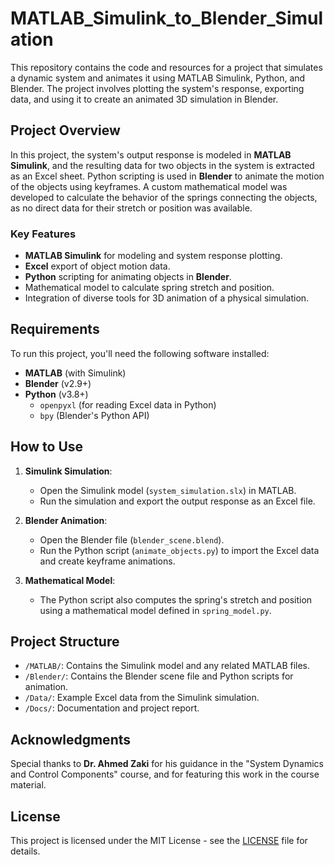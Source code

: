 # MATLAB_Simulink_to_Blender_Simulation

This repository contains the code and resources for a project that simulates a dynamic system and animates it using MATLAB Simulink, Python, and Blender. The project involves plotting the system's response, exporting data, and using it to create an animated 3D simulation in Blender.

## Project Overview

In this project, the system's output response is modeled in **MATLAB Simulink**, and the resulting data for two objects in the system is extracted as an Excel sheet. Python scripting is used in **Blender** to animate the motion of the objects using keyframes. A custom mathematical model was developed to calculate the behavior of the springs connecting the objects, as no direct data for their stretch or position was available.

### Key Features

- **MATLAB Simulink** for modeling and system response plotting.
- **Excel** export of object motion data.
- **Python** scripting for animating objects in **Blender**.
- Mathematical model to calculate spring stretch and position.
- Integration of diverse tools for 3D animation of a physical simulation.

## Requirements

To run this project, you'll need the following software installed:

- **MATLAB** (with Simulink)
- **Blender** (v2.9+)
- **Python** (v3.8+)
  - `openpyxl` (for reading Excel data in Python)
  - `bpy` (Blender's Python API)

## How to Use

1. **Simulink Simulation**:  
   - Open the Simulink model (`system_simulation.slx`) in MATLAB.
   - Run the simulation and export the output response as an Excel file.
   
2. **Blender Animation**:  
   - Open the Blender file (`blender_scene.blend`).
   - Run the Python script (`animate_objects.py`) to import the Excel data and create keyframe animations.

3. **Mathematical Model**:  
   - The Python script also computes the spring's stretch and position using a mathematical model defined in `spring_model.py`.

## Project Structure

- `/MATLAB/`: Contains the Simulink model and any related MATLAB files.
- `/Blender/`: Contains the Blender scene file and Python scripts for animation.
- `/Data/`: Example Excel data from the Simulink simulation.
- `/Docs/`: Documentation and project report.

## Acknowledgments

Special thanks to **Dr. Ahmed Zaki** for his guidance in the "System Dynamics and Control Components" course, and for featuring this work in the course material.

## License

This project is licensed under the MIT License - see the [LICENSE](LICENSE) file for details.
